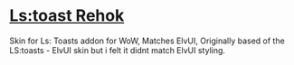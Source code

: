 # [Ls:toast Rehok](https://wow.curseforge.com/projects/ls-toasts-rehok)
Skin for Ls: Toasts addon for WoW, Matches ElvUI, Originally  based of the LS:toasts - ElvUI skin but i felt it didnt match ElvUI styling. 
